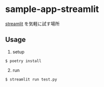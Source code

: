 # sample-app-streamlit

[streamlit](https://docs.streamlit.io/library/get-started/create-an-app) を気軽に試す場所


## Usage

1. setup
```
$ poetry install
```

2. run
```
$ streamlit run test.py
```